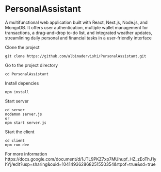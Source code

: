 <h1> PersonalAssistant</h1>  

<p> A multifunctional web application built with React, Next.js, Node.js, and MongoDB. It offers user authentication, multiple wallet management for transactions, a drag-and-drop to-do list, and integrated weather updates, streamlining daily personal and financial tasks in a user-friendly interface</p>


<p>Clone the project</p>

`
git clone https://github.com/albinadervishi/PersonalAssistant.git
`

<p>Go to the project directory</p>

`
cd PersonalAssistant
`

<p>Install depencies</p>

`
npm install
`

<p>Start server</p>

```
cd server
nodemon server.js
or
npm start server.js
```

<p>Start the client</p>

```
cd client
npm run dev
```

<p>For more information https://docs.google.com/document/d/1JTL9PKZ7xp7MUhupf_HZ_zEoThJ1yhYj/edit?usp=sharing&ouid=104149362868251550354&rtpof=true&sd=true</p>
